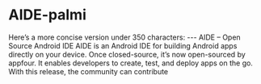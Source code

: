 # AIDE-palmi
Here’s a more concise version under 350 characters:   ---  AIDE – Open Source Android IDE AIDE is an Android IDE for building Android apps directly on your device. Once closed-source, it’s now open-sourced by appfour. It enables developers to create, test, and deploy apps on the go. With this release, the community can contribute
